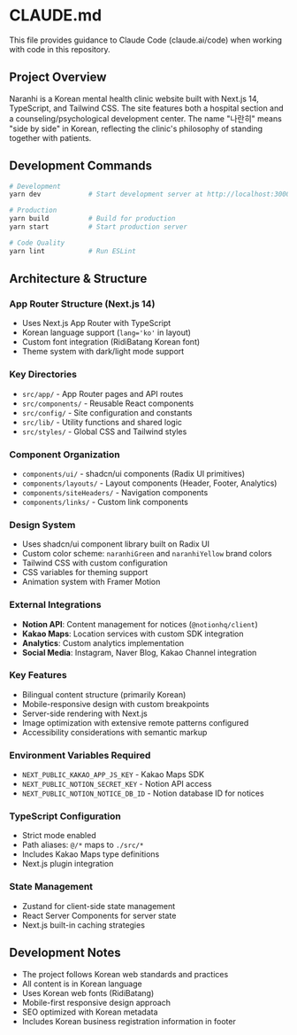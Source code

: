 # CLAUDE.md

This file provides guidance to Claude Code (claude.ai/code) when working with code in this repository.

## Project Overview

Naranhi is a Korean mental health clinic website built with Next.js 14, TypeScript, and Tailwind CSS. The site features both a hospital section and a counseling/psychological development center. The name "나란히" means "side by side" in Korean, reflecting the clinic's philosophy of standing together with patients.

## Development Commands

```bash
# Development
yarn dev            # Start development server at http://localhost:3000

# Production
yarn build          # Build for production
yarn start          # Start production server

# Code Quality
yarn lint           # Run ESLint
```

## Architecture & Structure

### App Router Structure (Next.js 14)
- Uses Next.js App Router with TypeScript
- Korean language support (`lang='ko'` in layout)
- Custom font integration (RidiBatang Korean font)
- Theme system with dark/light mode support

### Key Directories
- `src/app/` - App Router pages and API routes
- `src/components/` - Reusable React components
- `src/config/` - Site configuration and constants
- `src/lib/` - Utility functions and shared logic
- `src/styles/` - Global CSS and Tailwind styles

### Component Organization
- `components/ui/` - shadcn/ui components (Radix UI primitives)
- `components/layouts/` - Layout components (Header, Footer, Analytics)
- `components/siteHeaders/` - Navigation components
- `components/links/` - Custom link components

### Design System
- Uses shadcn/ui component library built on Radix UI
- Custom color scheme: `naranhiGreen` and `naranhiYellow` brand colors
- Tailwind CSS with custom configuration
- CSS variables for theming support
- Animation system with Framer Motion

### External Integrations
- **Notion API**: Content management for notices (`@notionhq/client`)
- **Kakao Maps**: Location services with custom SDK integration
- **Analytics**: Custom analytics implementation
- **Social Media**: Instagram, Naver Blog, Kakao Channel integration

### Key Features
- Bilingual content structure (primarily Korean)
- Mobile-responsive design with custom breakpoints
- Server-side rendering with Next.js
- Image optimization with extensive remote patterns configured
- Accessibility considerations with semantic markup

### Environment Variables Required
- `NEXT_PUBLIC_KAKAO_APP_JS_KEY` - Kakao Maps SDK
- `NEXT_PUBLIC_NOTION_SECRET_KEY` - Notion API access
- `NEXT_PUBLIC_NOTION_NOTICE_DB_ID` - Notion database ID for notices

### TypeScript Configuration
- Strict mode enabled
- Path aliases: `@/*` maps to `./src/*`
- Includes Kakao Maps type definitions
- Next.js plugin integration

### State Management
- Zustand for client-side state management
- React Server Components for server state
- Next.js built-in caching strategies

## Development Notes

- The project follows Korean web standards and practices
- All content is in Korean language
- Uses Korean web fonts (RidiBatang)
- Mobile-first responsive design approach
- SEO optimized with Korean metadata
- Includes Korean business registration information in footer